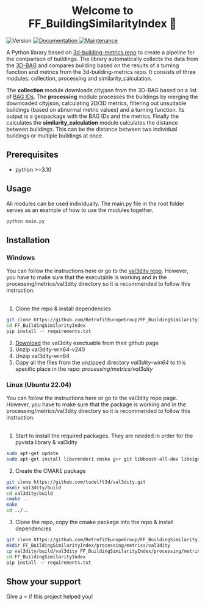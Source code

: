 <h1 align="center">Welcome to FF_BuildingSimilarityIndex 👋</h1>
<p>
  <img alt="Version" src="https://img.shields.io/badge/version-0.0.1-blue.svg?cacheSeconds=2592000" />
  <a href="https://github.com/RetrofitEuropeGroup/FF_BuildingSimilarityIndex#readme" target="_blank">
    <img alt="Documentation" src="https://img.shields.io/badge/documentation-yes-brightgreen.svg" />
  </a>
  <a href="https://github.com/RetrofitEuropeGroup/FF_BuildingSimilarityIndex/graphs/commit-activity" target="_blank">
    <img alt="Maintenance" src="https://img.shields.io/badge/Maintained%3F-yes-green.svg" />
  </a>
</p>

A Python library based on [3d-building-metrics repo](https://github.com/tudelft3d/3d-building-metrics) to create a pipeline for the comparison of buildings. The library automatically collects the data from the [3D-BAG](https://docs.3dbag.nl/en/) and compares building based on the results of a turning function and metrics from the 3d-building-metrics repo. It consists of three modules: collection, processing and similarity_calculation. 

The <b>collection</b> module downloads cityjson from the 3D-BAG based on a list of [BAG IDs](https://www.geobasisregistraties.nl/basisregistraties/adressen-en-gebouwen). The <b>processing</b> module processes the buildings by merging the downloaded cityjson, calculating 2D/3D metrics, filtering out unsuitable buildings (based on abnormal metric values) and a turning function. Its output is a geopackage with the BAG IDs and the metrics. Finally the calculates the <b>similarity_calculation</b> module calculates the distance between buildings. This can be the distance between two individual buildings or multiple buildings at once.

## Prerequisites

- python >=3.10

## Usage
All modules can be used individually. The main.py file in the root folder serves as an example of how to use the modules together.

```bash
python main.py
```


## Installation

### Windows
You can follow the instructions here or go to the [val3dity repo](https://github.com/tudelft3d/val3dity). However, you have to make sure that the executable is working and in the processing/metrics/val3dity directory so it is recommended to follow this instruction. <br></br>

1. Clone the repo & install dependencies

```bash
git clone https://github.com/RetrofitEuropeGroup/FF_BuildingSimilarityIndex.git
cd FF_BuildingSimilarityIndex
pip install -r requirements.txt
```

2. [Download](https://github.com/tudelft3d/val3dity/releases/download/2.4.0/val3dity-win64-v240.zip) the val3dity exectuable from their github page
3. Unzip val3dity-win64-v240
4. Unzip val3dity-win64
5. Copy all the files from the unzipped directory <i>val3dity-win64</i> to this specific place in the repo: <i>processing/metrics/val3dity</i>


### Linux (Ubuntu 22.04)
You can follow the instructions here or go to the val3dity repo page. However, you have to make sure that the package is working and in the processing/metrics/val3dity directory so it is recommended to follow this instruction. <br></br>

1. Start to install the required packages. They are needed in order for the pyvista library & val3dity
```bash
sudo apt-get update
sudo apt-get install libxrender1 cmake g++ git libboost-all-dev libeigen3-dev libgeos++-dev libcgal-dev libgl1
````


2. Create the CMAKE package
```bash
git clone https://github.com/tudelft3d/val3dity.git
mkdir val3dity/build
cd val3dity/build
cmake ..
make
cd ../..
```

3. Clone the repo, copy the cmake package into the repo & install dependencies
```bash
git clone https://github.com/RetrofitEuropeGroup/FF_BuildingSimilarityIndex.git
mkdir FF_BuildingSimilarityIndex/processing/metrics/val3dity
cp val3dity/build/val3dity FF_BuildingSimilarityIndex/processing/metrics/val3dity/val3dity
cd FF_BuildingSimilarityIndex
pip install -r requirements.txt
```



## Show your support

Give a ⭐️ if this project helped you!